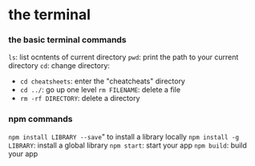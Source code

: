 # the terminal

### the basic terminal commands

`ls`: list ocntents of current directory
`pwd`: print the path to your current directory
`cd`: change directory:
  - `cd cheatsheets`: enter the "cheatcheats" directory
  - `cd ../`: go up one level
`rm FILENAME`: delete a file
  - `rm -rf DIRECTORY`: delete a directory

### npm commands
`npm install LIBRARY --save`" to install a library locally
`npm install -g LIBRARY`: install a global library
`npm start`: start your app
`npm build`: build your app
